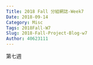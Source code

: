 ```yaml
---
Title: 2018 Fall 分組網誌-Week7
Date: 2018-09-14 
Category: Misc
Tags: 2018Fall-W7
Slug: 2018-Fall-Project-Blog-w7
Author: 40623111
---
```


第七週

<!-- PELICAN_END_SUMMARY -->